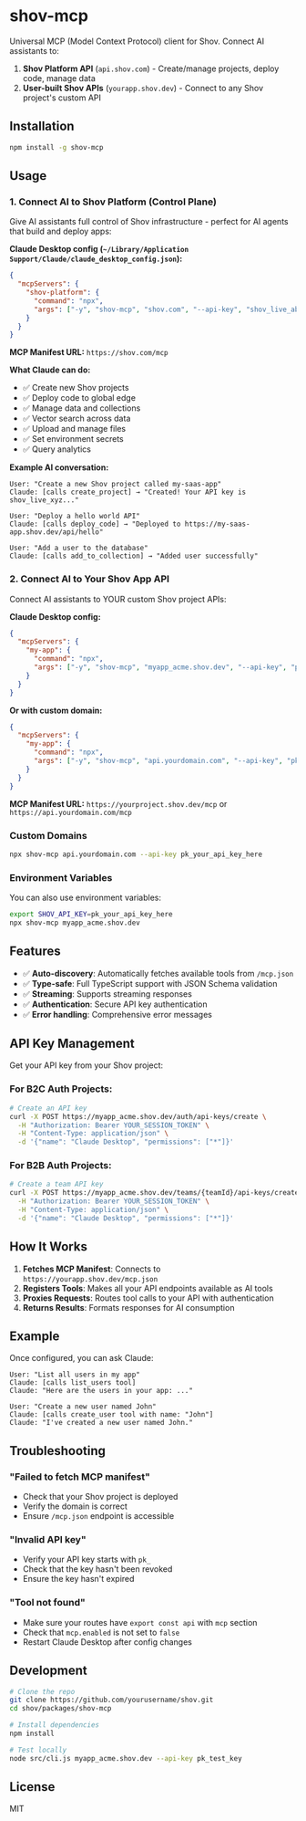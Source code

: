 # shov-mcp

Universal MCP (Model Context Protocol) client for Shov. Connect AI assistants to:

1. **Shov Platform API** (`api.shov.com`) - Create/manage projects, deploy code, manage data
2. **User-built Shov APIs** (`yourapp.shov.dev`) - Connect to any Shov project's custom API

## Installation

```bash
npm install -g shov-mcp
```

## Usage

### 1. Connect AI to Shov Platform (Control Plane)

Give AI assistants full control of Shov infrastructure - perfect for AI agents that build and deploy apps:

**Claude Desktop config (`~/Library/Application Support/Claude/claude_desktop_config.json`):**
```json
{
  "mcpServers": {
    "shov-platform": {
      "command": "npx",
      "args": ["-y", "shov-mcp", "shov.com", "--api-key", "shov_live_abc123..."]
    }
  }
}
```

**MCP Manifest URL:** `https://shov.com/mcp`

**What Claude can do:**
- ✅ Create new Shov projects
- ✅ Deploy code to global edge
- ✅ Manage data and collections
- ✅ Vector search across data
- ✅ Upload and manage files
- ✅ Set environment secrets
- ✅ Query analytics

**Example AI conversation:**
```
User: "Create a new Shov project called my-saas-app"
Claude: [calls create_project] → "Created! Your API key is shov_live_xyz..."

User: "Deploy a hello world API"
Claude: [calls deploy_code] → "Deployed to https://my-saas-app.shov.dev/api/hello"

User: "Add a user to the database"
Claude: [calls add_to_collection] → "Added user successfully"
```

### 2. Connect AI to Your Shov App API

Connect AI assistants to YOUR custom Shov project APIs:

**Claude Desktop config:**
```json
{
  "mcpServers": {
    "my-app": {
      "command": "npx",
      "args": ["-y", "shov-mcp", "myapp_acme.shov.dev", "--api-key", "pk_abc123..."]
    }
  }
}
```

**Or with custom domain:**
```json
{
  "mcpServers": {
    "my-app": {
      "command": "npx",
      "args": ["-y", "shov-mcp", "api.yourdomain.com", "--api-key", "pk_abc123..."]
    }
  }
}
```

**MCP Manifest URL:** `https://yourproject.shov.dev/mcp` or `https://api.yourdomain.com/mcp`

### Custom Domains

```bash
npx shov-mcp api.yourdomain.com --api-key pk_your_api_key_here
```

### Environment Variables

You can also use environment variables:

```bash
export SHOV_API_KEY=pk_your_api_key_here
npx shov-mcp myapp_acme.shov.dev
```

## Features

- ✅ **Auto-discovery**: Automatically fetches available tools from `/mcp.json`
- ✅ **Type-safe**: Full TypeScript support with JSON Schema validation
- ✅ **Streaming**: Supports streaming responses
- ✅ **Authentication**: Secure API key authentication
- ✅ **Error handling**: Comprehensive error messages

## API Key Management

Get your API key from your Shov project:

### For B2C Auth Projects:
```bash
# Create an API key
curl -X POST https://myapp_acme.shov.dev/auth/api-keys/create \
  -H "Authorization: Bearer YOUR_SESSION_TOKEN" \
  -H "Content-Type: application/json" \
  -d '{"name": "Claude Desktop", "permissions": ["*"]}'
```

### For B2B Auth Projects:
```bash
# Create a team API key
curl -X POST https://myapp_acme.shov.dev/teams/{teamId}/api-keys/create \
  -H "Authorization: Bearer YOUR_SESSION_TOKEN" \
  -H "Content-Type: application/json" \
  -d '{"name": "Claude Desktop", "permissions": ["*"]}'
```

## How It Works

1. **Fetches MCP Manifest**: Connects to `https://yourapp.shov.dev/mcp.json`
2. **Registers Tools**: Makes all your API endpoints available as AI tools
3. **Proxies Requests**: Routes tool calls to your API with authentication
4. **Returns Results**: Formats responses for AI consumption

## Example

Once configured, you can ask Claude:

```
User: "List all users in my app"
Claude: [calls list_users tool]
Claude: "Here are the users in your app: ..."

User: "Create a new user named John"
Claude: [calls create_user tool with name: "John"]
Claude: "I've created a new user named John."
```

## Troubleshooting

### "Failed to fetch MCP manifest"
- Check that your Shov project is deployed
- Verify the domain is correct
- Ensure `/mcp.json` endpoint is accessible

### "Invalid API key"
- Verify your API key starts with `pk_`
- Check that the key hasn't been revoked
- Ensure the key hasn't expired

### "Tool not found"
- Make sure your routes have `export const api` with `mcp` section
- Check that `mcp.enabled` is not set to `false`
- Restart Claude Desktop after config changes

## Development

```bash
# Clone the repo
git clone https://github.com/yourusername/shov.git
cd shov/packages/shov-mcp

# Install dependencies
npm install

# Test locally
node src/cli.js myapp_acme.shov.dev --api-key pk_test_key
```

## License

MIT

